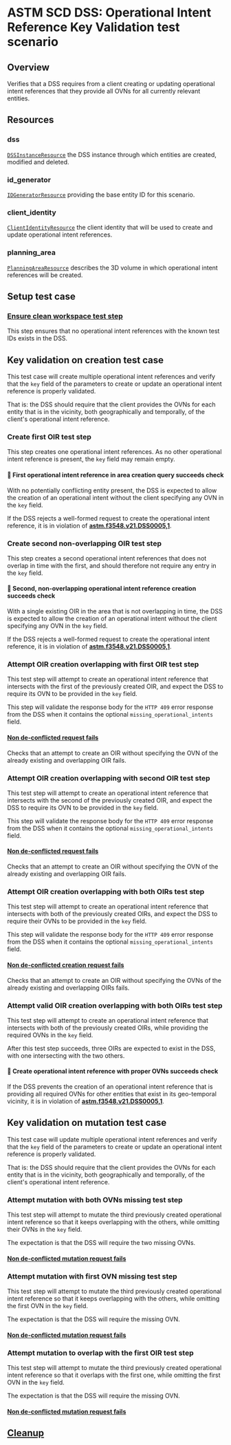 # ASTM SCD DSS: Operational Intent Reference Key Validation test scenario

## Overview

Verifies that a DSS requires from a client creating or updating operational intent references that they
provide all OVNs for all currently relevant entities.

## Resources

### dss

[`DSSInstanceResource`](../../../../resources/astm/f3548/v21/dss.py) the DSS instance through which entities are created, modified and deleted.

### id_generator

[`IDGeneratorResource`](../../../../resources/interuss/id_generator.py) providing the base entity ID for this scenario.

### client_identity

[`ClientIdentityResource`](../../../../resources/communications/client_identity.py) the client identity that will be used to create and update operational intent references.

### planning_area

[`PlanningAreaResource`](../../../../resources/planning_area.py) describes the 3D volume in which operational intent references will be created.

## Setup test case

### [Ensure clean workspace test step](./clean_workspace_op_intents.md)

This step ensures that no operational intent references with the known test IDs exists in the DSS.

## Key validation on creation test case

This test case will create multiple operational intent references and verify that the `key` field
of the parameters to create or update an operational intent reference is properly validated.

That is: the DSS should require that the client provides the OVNs for each entity that is in the vicinity,
both geographically and temporally, of the client's operational intent reference.

### Create first OIR test step

This step creates one operational intent references. As no other operational intent reference is present,
the `key` field may remain empty.

#### 🛑 First operational intent reference in area creation query succeeds check

With no potentially conflicting entity present, the DSS is expected to allow the creation of an operational intent without
the client specifying any OVN in the `key` field.

If the DSS rejects a well-formed request to create the operational intent reference, it is in violation of **[astm.f3548.v21.DSS0005,1](../../../../requirements/astm/f3548/v21.md)**.

### Create second non-overlapping OIR test step

This step creates a second operational intent references that does not overlap in time with the first, and
should therefore not require any entry in the `key` field.

#### 🛑 Second, non-overlapping operational intent reference creation succeeds check

With a single existing OIR in the area that is not overlapping in time, the DSS is expected to allow the creation of an operational intent without
the client specifying any OVN in the `key` field.

If the DSS rejects a well-formed request to create the operational intent reference, it is in violation of **[astm.f3548.v21.DSS0005,1](../../../../requirements/astm/f3548/v21.md)**.

### Attempt OIR creation overlapping with first OIR test step

This test step will attempt to create an operational intent reference that intersects with the first of the previously created OIR,
and expect the DSS to require its OVN to be provided in the `key` field.

This step will validate the response body for the `HTTP 409` error response from the DSS when it contains the optional `missing_operational_intents` field.

#### [Non de-conflicted request fails](fragments/oir/crud/create_conflict.md)

Checks that an attempt to create an OIR without specifying the OVN of the already existing and overlapping OIR fails.

### Attempt OIR creation overlapping with second OIR test step

This test step will attempt to create an operational intent reference that intersects with the second of the previously created OIR,
and expect the DSS to require its OVN to be provided in the `key` field.

This step will validate the response body for the `HTTP 409` error response from the DSS when it contains the optional `missing_operational_intents` field.

#### [Non de-conflicted request fails](fragments/oir/crud/create_conflict.md)

Checks that an attempt to create an OIR without specifying the OVN of the already existing and overlapping OIR fails.

### Attempt OIR creation overlapping with both OIRs test step

This test step will attempt to create an operational intent reference that intersects with both of the previously created OIRs,
and expect the DSS to require their OVNs to be provided in the `key` field.

This step will validate the response body for the `HTTP 409` error response from the DSS when it contains the optional `missing_operational_intents` field.

#### [Non de-conflicted creation request fails](fragments/oir/crud/create_conflict.md)

Checks that an attempt to create an OIR without specifying the OVNs of the already existing and overlapping OIRs fails.

### Attempt valid OIR creation overlapping with both OIRs test step

This test step will attempt to create an operational intent reference that intersects with both of the previously created OIRs,
while providing the required OVNs in the `key` field.

After this test step succeeds, three OIRs are expected to exist in the DSS, with one intersecting with the two others.

#### 🛑 Create operational intent reference with proper OVNs succeeds check

If the DSS prevents the creation of an operational intent reference that is providing all required OVNs for other entities that exist in its geo-temporal vicinity,
it is in violation of **[astm.f3548.v21.DSS0005,1](../../../../requirements/astm/f3548/v21.md)**.

## Key validation on mutation test case

This test case will update multiple operational intent references and verify that the `key` field
of the parameters to create or update an operational intent reference is properly validated.

That is: the DSS should require that the client provides the OVNs for each entity that is in the vicinity,
both geographically and temporally, of the client's operational intent reference.

### Attempt mutation with both OVNs missing test step

This test step will attempt to mutate the third previously created operational intent reference so that it keeps overlapping with the others,
while omitting their OVNs in the `key` field.

The expectation is that the DSS will require the two missing OVNs.

#### [Non de-conflicted mutation request fails](fragments/oir/crud/update_conflict.md)

### Attempt mutation with first OVN missing test step

This test step will attempt to mutate the third previously created operational intent reference so that it keeps overlapping with the others,
while omitting the first OVN in the `key` field.

The expectation is that the DSS will require the missing OVN.

#### [Non de-conflicted mutation request fails](fragments/oir/crud/update_conflict.md)

### Attempt mutation to overlap with the first OIR test step

This test step will attempt to mutate the third previously created operational intent reference so that it overlaps with the first one,
while omitting the first OVN in the `key` field.

The expectation is that the DSS will require the missing OVN.

#### [Non de-conflicted mutation request fails](fragments/oir/crud/update_conflict.md)

## [Cleanup](./clean_workspace_op_intents.md)
